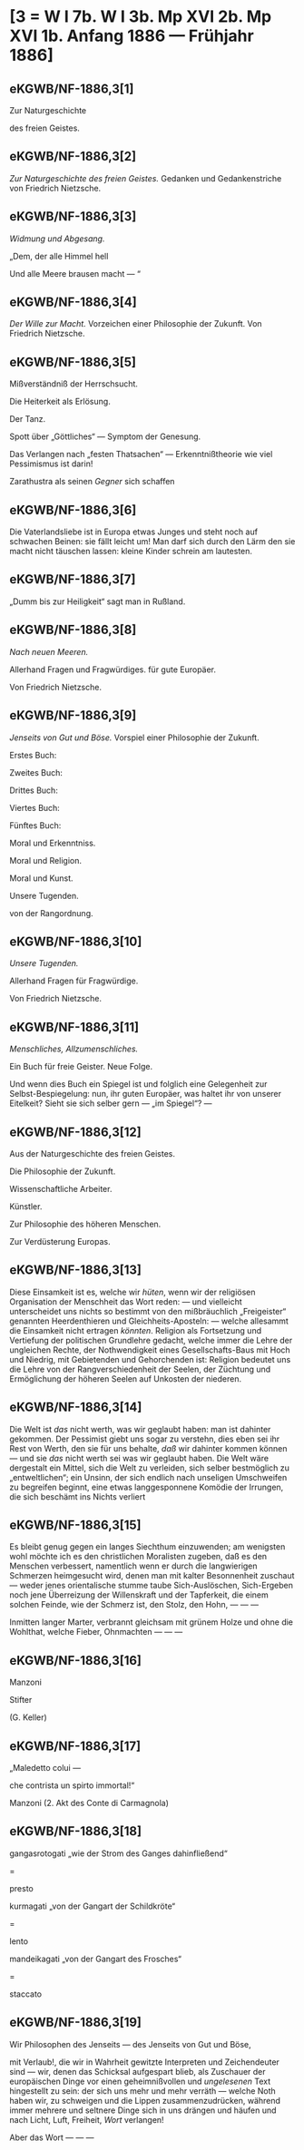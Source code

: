 # [3 = W I 7b. W I 3b. Mp XVI 2b. Mp XVI 1b. Anfang 1886 — Frühjahr 1886]

## eKGWB/NF-1886,3[1]

Zur Naturgeschichte

des freien
Geistes.

## eKGWB/NF-1886,3[2]

*Zur*
*Naturgeschichte des freien Geistes.*
Gedanken und Gedankenstriche
von
Friedrich Nietzsche.

## eKGWB/NF-1886,3[3]

*Widmung und Abgesang.*

„Dem, der alle Himmel hell

Und alle Meere brausen macht — “

## eKGWB/NF-1886,3[4]

*Der Wille zur Macht.*
Vorzeichen
einer Philosophie der Zukunft.
Von
Friedrich Nietzsche.

## eKGWB/NF-1886,3[5]

Mißverständniß der Herrschsucht.

Die Heiterkeit als Erlösung.

Der Tanz.

Spott über „Göttliches“ — Symptom der Genesung.

Das Verlangen nach „festen Thatsachen“ — Erkenntnißtheorie wie viel Pessimismus ist darin!

Zarathustra als seinen *Gegner* sich schaffen

## eKGWB/NF-1886,3[6]

Die Vaterlandsliebe ist in Europa etwas Junges und steht noch auf schwachen Beinen: sie fällt leicht um! Man darf sich durch den Lärm den sie macht nicht täuschen lassen: kleine Kinder schrein am lautesten.

## eKGWB/NF-1886,3[7]

„Dumm bis zur Heiligkeit“ sagt man in Rußland.

## eKGWB/NF-1886,3[8]

*Nach neuen Meeren.*

Allerhand Fragen und Fragwürdiges.
für gute Europäer.

Von
Friedrich Nietzsche.

## eKGWB/NF-1886,3[9]

*Jenseits von Gut und Böse.*
Vorspiel
einer Philosophie der Zukunft.

Erstes Buch:

Zweites Buch:

Drittes Buch:

Viertes Buch:

Fünftes Buch:

Moral und Erkenntniss.

Moral und Religion.

Moral und Kunst.

Unsere Tugenden.

von der Rangordnung.

## eKGWB/NF-1886,3[10]

*Unsere Tugenden.*

Allerhand Fragen für Fragwürdige.

Von
Friedrich Nietzsche.

## eKGWB/NF-1886,3[11]

*Menschliches, Allzumenschliches.*

Ein Buch für freie Geister.
Neue Folge.

Und wenn dies Buch ein Spiegel ist und folglich eine Gelegenheit zur Selbst-Bespiegelung: nun, ihr guten Europäer, was haltet ihr von unserer Eitelkeit? Sieht sie sich selber gern — „im Spiegel“? —

## eKGWB/NF-1886,3[12]

Aus der Naturgeschichte des freien Geistes.

Die Philosophie der Zukunft.

Wissenschaftliche Arbeiter.

Künstler.

Zur Philosophie des höheren Menschen.

Zur Verdüsterung Europas.

## eKGWB/NF-1886,3[13]

Diese Einsamkeit ist es, welche wir *hüten*, wenn wir der religiösen Organisation der Menschheit das Wort reden: — und vielleicht unterscheidet uns nichts so bestimmt von den mißbräuchlich „Freigeister“ genannten Heerdenthieren und Gleichheits-Aposteln: — welche allesammt die Einsamkeit nicht ertragen *könnten*. Religion als Fortsetzung und Vertiefung der politischen Grundlehre gedacht, welche immer die Lehre der ungleichen Rechte, der Nothwendigkeit eines Gesellschafts-Baus mit Hoch und Niedrig, mit Gebietenden und Gehorchenden ist: Religion bedeutet uns die Lehre von der Rangverschiedenheit der Seelen, der Züchtung und Ermöglichung der höheren Seelen auf Unkosten der niederen.

## eKGWB/NF-1886,3[14]

Die Welt ist *das* nicht werth, was wir geglaubt haben: man ist dahinter gekommen. Der Pessimist giebt uns sogar zu verstehn, dies eben sei ihr Rest von Werth, den sie für uns behalte, *daß* wir dahinter kommen können — und sie *das* nicht werth sei was wir geglaubt haben. Die Welt wäre dergestalt ein Mittel, sich die Welt zu verleiden, sich selber bestmöglich zu „entweltlichen“; ein Unsinn, der sich endlich nach unseligen Umschweifen zu begreifen beginnt, eine etwas langgesponnene Komödie der Irrungen, die sich beschämt ins Nichts verliert

## eKGWB/NF-1886,3[15]

Es bleibt genug gegen ein langes Siechthum einzuwenden; am wenigsten wohl möchte ich es den christlichen Moralisten zugeben, daß es den Menschen verbessert, namentlich wenn er durch die langwierigen Schmerzen heimgesucht wird, denen man mit kalter Besonnenheit zuschaut — weder jenes orientalische stumme taube Sich-Auslöschen, Sich-Ergeben noch jene Überreizung der Willenskraft und der Tapferkeit, die einem solchen Feinde, wie der Schmerz ist, den Stolz, den Hohn, — — —

Inmitten langer Marter, verbrannt gleichsam mit grünem Holze und ohne die Wohlthat, welche Fieber, Ohnmachten — — —

## eKGWB/NF-1886,3[16]

Manzoni

Stifter

(G. Keller)

## eKGWB/NF-1886,3[17]

„Maledetto colui —

che contrista un spirto immortal!“

Manzoni (2. Akt des Conte di Carmagnola)

## eKGWB/NF-1886,3[18]

gangasrotogati „wie der Strom des Ganges dahinfließend“

 = 

presto

kurmagati „von der Gangart der Schildkröte“

 = 

lento

mandeikagati „von der Gangart des Frosches“

 = 

staccato

## eKGWB/NF-1886,3[19]

Wir Philosophen des Jenseits — des Jenseits von Gut und Böse,

mit Verlaub!, die wir in Wahrheit gewitzte Interpreten und Zeichendeuter sind — wir, denen das Schicksal aufgespart blieb, als Zuschauer der europäischen Dinge vor einen geheimnißvollen und *ungelesenen* Text hingestellt zu sein: der sich uns mehr und mehr verräth — welche Noth haben wir, zu schweigen und die Lippen zusammenzudrücken, während immer mehrere und seltnere Dinge sich in uns drängen und häufen und nach Licht, Luft, Freiheit, *Wort* verlangen!

Aber das Wort — — —

